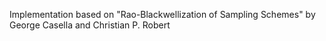  Implementation based on "Rao-Blackwellization of Sampling Schemes" by George Casella and Christian P. Robert 